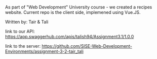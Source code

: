 As part of "Web Development" University course - we created a recipes website. Current repo is the client side, implemened using Vue.JS.

Written by: Tair & Tali

link to our API: https://app.swaggerhub.com/apis/talish94/Assignment3.1/1.0.0

link to the server: https://github.com/SISE-Web-Development-Environments/assignment-3-2-tair_tali
